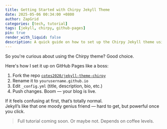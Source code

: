 ```yaml
---
title: Getting Started with Chirpy Jekyll Theme
date: 2025-05-06 00:34:00 +0800
author: ZapGrid
categories: [tech, tutorial]
tags: [jekyll, chirpy, github-pages]
pin: true
render_with_liquid: false
description: A quick guide on how to set up the Chirpy Jekyll theme using GitHub Pages — from fork to deploy.
---
```


So you're curious about using the Chirpy theme? Good choice.

Here's how I set it up on GitHub Pages like a boss:

1. Fork the repo [`cotes2020/jekyll-theme-chirpy`](https://github.com/cotes2020/jekyll-theme-chirpy)
2. Rename it to `yourusername.github.io`
3. Edit `_config.yml` (title, description, bio, etc.)
4. Push changes. Boom — your blog is live.

If it feels confusing at first, that’s totally normal.  
Jekyll’s like that one moody genius friend — hard to get, but powerful once you click.

> Full tutorial coming soon. Or maybe not. Depends on coffee levels.
